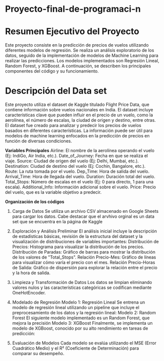# Proyecto-final-de-programaci-n
 # **Resumen Ejecutivo del Proyecto**

Este proyecto consiste en la predicción de precios de vuelos utilizando diferentes modelos de regresión. Se realiza un análisis exploratorio de los datos, seguido de la implementación de modelos de Machine Learning para realizar las predicciones. Los modelos implementados son Regresión Lineal, Random Forest, y XGBoost. A continuación, se describen los principales componentes del código y su funcionamiento. 

# **Descripción del Data set**
Este proyecto utiliza el dataset de Kaggle titulado Flight Price Data, que contiene información sobre vuelos nacionales en India. El dataset incluye características clave que pueden influir en el precio de un vuelo, como la aerolínea, el número de escalas, la ciudad de origen y destino, entre otras. El dataset fue creado para analizar y predecir los precios de vuelos basados en diferentes características. La información puede ser útil para modelos de machine learning enfocados en la predicción de precios en función de diversas condiciones.

**Variables Principales**
Airline: El nombre de la aerolínea operando el vuelo (Ej: IndiGo, Air India, etc.).
Date_of_Journey: Fecha en que se realiza el viaje.
Source: Ciudad de origen del vuelo (Ej: Delhi, Mumbai, etc.).
Destination: Ciudad de destino del vuelo (Ej: Cochin, Bangalore, etc.).
Route: La ruta tomada por el vuelo.
Dep_Time: Hora de salida del vuelo.
Arrival_Time: Hora de llegada del vuelo.
Duration: Duración total del vuelo.
Total_Stops: Número de escalas en el vuelo (Ej: 0 para directo, 1 para una escala).
Additional_Info: Información adicional sobre el vuelo.
Price: Precio del vuelo, que es la variable objetivo a predecir.

**Organización de los códigos**
1. Carga de Datos
Se utiliza un archivo CSV almacenado en Google Sheets para cargar los datos. Cabe destacar que el arvhivo orginal es un data set que se encuentra en la página de Kaggle

2. Exploración y Análisis Preliminar
El análisis inicial incluye la descripción de estadísticas básicas, revisión de la estructura del dataset y la visualización de distribuciones de variables importantes:
Distribución de Precios: Histograma para visualizar la distribución de los precios.
Distribución de Paradas: Gráfico de barras para mostrar la distribución de los valores de "Total_Stops".
Relación Precio-Mes: Gráfico de líneas para visualizar cómo varía el precio con el mes.
Relación Precio-Horas de Salida: Gráfico de dispersión para explorar la relación entre el precio y la hora de salida.

3. Limpieza y Transformación de Datos
Los datos se limpian eliminando valores nulos y las características categóricas se codifican mediante OneHotEncoder.

4. Modelado de Regresión
Modelo 1: Regresión Lineal
Se entrena un modelo de regresión lineal utilizando un pipeline que incluye el preprocesamiento de los datos y la regresión lineal:
Modelo 2: Random Forest
El siguiente modelo implementado es un Random Forest, que mejora la precisión
Modelo 3: XGBoost
Finalmente, se implementa un modelo de XGBoost, conocido por su alto rendimiento en tareas de predicción:

5. Evaluación de Modelos
Cada modelo se evalúa utilizando el MSE (Error Cuadrático Medio) y el R² (Coeficiente de Determinación) para comparar su desempeño.
